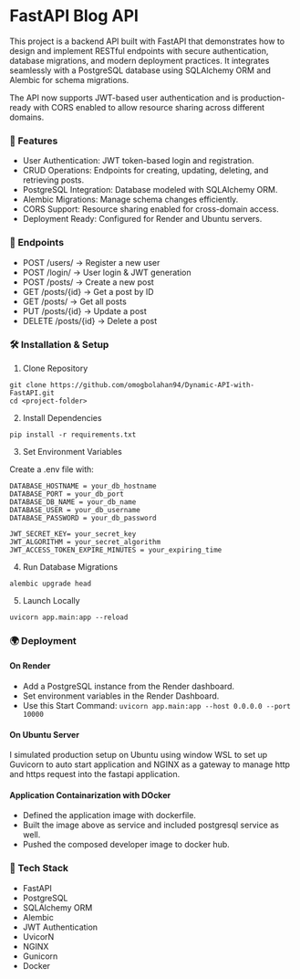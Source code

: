 # FastAPI Blog API

This project is a backend API built with FastAPI that demonstrates how to design and implement RESTful endpoints with secure authentication, database migrations, and modern deployment practices. It integrates seamlessly with a PostgreSQL database using SQLAlchemy ORM and Alembic for schema migrations.

The API now supports JWT-based user authentication and is production-ready with CORS enabled to allow resource sharing across different domains.

### 🚀 Features
* User Authentication: JWT token-based login and registration.
* CRUD Operations: Endpoints for creating, updating, deleting, and retrieving posts.
* PostgreSQL Integration: Database modeled with SQLAlchemy ORM.
* Alembic Migrations: Manage schema changes efficiently.
* CORS Support: Resource sharing enabled for cross-domain access.
* Deployment Ready: Configured for Render and Ubuntu servers.

### 📌 Endpoints
* POST /users/ → Register a new user
* POST /login/ → User login & JWT generation
* POST /posts/ → Create a new post
* GET /posts/{id} → Get a post by ID
* GET /posts/ → Get all posts
* PUT /posts/{id} → Update a post
* DELETE /posts/{id} → Delete a post

### 🛠 Installation & Setup
1. Clone Repository
```{bash}
git clone https://github.com/omogbolahan94/Dynamic-API-with-FastAPI.git
cd <project-folder>
```
2. Install Dependencies
```{bash}
pip install -r requirements.txt
```
3. Set Environment Variables

Create a .env file with:
```{ini}
DATABASE_HOSTNAME = your_db_hostname
DATABASE_PORT = your_db_port
DATABASE_DB_NAME = your_db_name
DATABASE_USER = your_db_username
DATABASE_PASSWORD = your_db_password

JWT_SECRET_KEY= your_secret_key
JWT_ALGORITHM = your_secret_algorithm
JWT_ACCESS_TOKEN_EXPIRE_MINUTES = your_expiring_time
```

4. Run Database Migrations
```{bash}
alembic upgrade head
```
5. Launch Locally
```{bash}
uvicorn app.main:app --reload
```

### 🌍 Deployment

#### On Render
* Add a PostgreSQL instance from the Render dashboard.
* Set environment variables in the Render Dashboard.
* Use this Start Command: `uvicorn app.main:app --host 0.0.0.0 --port 10000`

#### On Ubuntu Server
I simulated production setup on Ubuntu using window WSL to set up Guvicorn to auto start application and NGINX as a gateway to manage http and https request into the fastapi application.

#### Application Containarization with DOcker
* Defined the application image with dockerfile.
* Built the image above as service and included postgresql service as well.
* Pushed the composed developer image to docker hub.

### 📖 Tech Stack
* FastAPI
* PostgreSQL
* SQLAlchemy ORM
* Alembic
* JWT Authentication
* UvicorN
* NGINX
* Gunicorn
* Docker